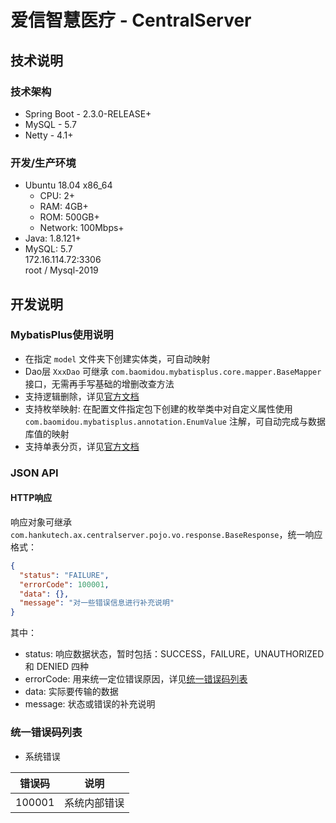# 爱信智慧医疗 - CentralServer

## 技术说明

### 技术架构

* Spring Boot - 2.3.0-RELEASE+
* MySQL - 5.7
* Netty - 4.1+

### 开发/生产环境

* Ubuntu 18.04 x86_64
  * CPU: 2+
  * RAM: 4GB+
  * ROM: 500GB+
  * Network: 100Mbps+
* Java: 1.8.121+
* MySQL: 5.7    
  172.16.114.72:3306    
  root  / Mysql-2019


## 开发说明

### MybatisPlus使用说明

* 在指定 `model` 文件夹下创建实体类，可自动映射
* Dao层 `XxxDao` 可继承 `com.baomidou.mybatisplus.core.mapper.BaseMapper` 接口，无需再手写基础的增删改查方法
* 支持逻辑删除，详见[官方文档](https://mp.baomidou.com/guide/logic-delete.html)
* 支持枚举映射: 在配置文件指定包下创建的枚举类中对自定义属性使用 `com.baomidou.mybatisplus.annotation.EnumValue` 注解，可自动完成与数据库值的映射
* 支持单表分页，详见[官方文档](https://mp.baomidou.com/guide/page.html)

### JSON API

#### HTTP响应

响应对象可继承 `com.hankutech.ax.centralserver.pojo.vo.response.BaseResponse`，统一响应格式：

```json
{
  "status": "FAILURE",
  "errorCode": 100001,
  "data": {},
  "message": "对一些错误信息进行补充说明"
}
```

其中：
* status: 响应数据状态，暂时包括：SUCCESS，FAILURE，UNAUTHORIZED 和 DENIED 四种
* errorCode: 用来统一定位错误原因，详见[统一错误码列表](#统一错误码列表)
* data: 实际要传输的数据
* message: 状态或错误的补充说明

### 统一错误码列表

* 系统错误

错误码 | 说明
--- | ---
100001 | 系统内部错误






